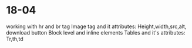 # 18-04
working with hr and br tag Image tag and it attributes: Height,width,src,alt, download button Block level and inline elements Tables and it's attributes: Tr,th,td

